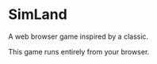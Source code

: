 SimLand
=======

A web browser game inspired by a classic.

This game runs entirely from your browser.
